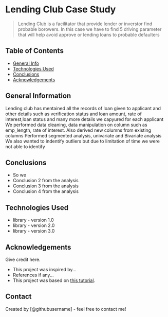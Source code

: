 # Lending Club Case Study
> Lending Club is a facilitator that provide lender or inverstor find probable borowers.
> In this case we have to find 5 driving parameter that will help avoid approve or lending loans to probable defaulters


## Table of Contents
* [General Info](#general-information)
* [Technologies Used](#technologies-used)
* [Conclusions](#conclusions)
* [Acknowledgements](#acknowledgements)

<!-- You can include any other section that is pertinent to your problem -->

## General Information
 Lending club has mentained all the records of loan given to applicant and other details such as verification status and loan amount, 
 rate of interest,loan status and many more details we capyured for each applicant
 We performed data cleaning, data manipulation on column such as emp_length, rate of interest.
 Also derived new columns from existing columns
 Performed segmented analysis, univariate and Bivariate analysis
 We also wanted to indentify outliers but due to limitation of time we were not able to identify 

<!-- You don't have to answer all the questions - just the ones relevant to your project. -->

## Conclusions
- So we 
- Conclusion 2 from the analysis
- Conclusion 3 from the analysis
- Conclusion 4 from the analysis

<!-- You don't have to answer all the questions - just the ones relevant to your project. -->


## Technologies Used
- library - version 1.0
- library - version 2.0
- library - version 3.0

<!-- As the libraries versions keep on changing, it is recommended to mention the version of library used in this project -->

## Acknowledgements
Give credit here.
- This project was inspired by...
- References if any...
- This project was based on [this tutorial](https://www.example.com).


## Contact
Created by [@githubusername] - feel free to contact me!


<!-- Optional -->
<!-- ## License -->
<!-- This project is open source and available under the [... License](). -->

<!-- You don't have to include all sections - just the one's relevant to your project -->
